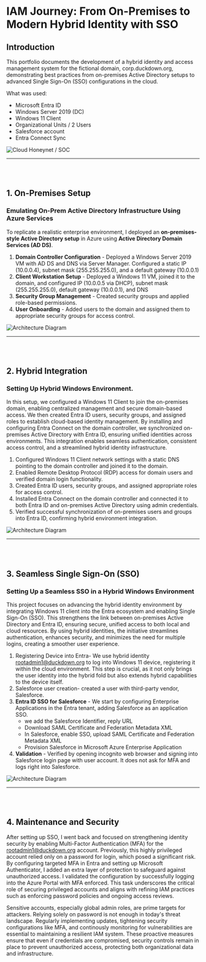 # IAM Journey: From On-Premises to Modern Hybrid Identity with SSO
## Introduction

This portfolio documents the development of a hybrid identity and access management system for the fictional domain, corp.duckdown.org, demonstrating best practices from on-premises Active Directory setups to advanced Single Sign-On (SSO) configurations in the cloud.

What was used:
- Microsoft Entra ID
- Windows Server 2019 (DC)
- Windows 11 Client
- Organizational Units / 2 Users
- Salesforce account
- Entra Connect Sync
  
![Cloud Honeynet / SOC](https://i.imgur.com/1fD8G4I.png)


---

<br><br>



## 1. On-Premises Setup
### **Emulating On-Prem Active Directory Infrastructure Using Azure Services**

To replicate a realistic enterprise environment, I deployed an **on-premises-style Active Directory setup** in Azure using **Active Directory Domain Services (AD DS)**.

1. **Domain Controller Configuration** - Deployed a Windows Server 2019 VM with AD DS and DNS via Server Manager.  Configured a static IP (10.0.0.4), subnet mask (255.255.255.0), and a default gateway (10.0.0.1)
2. **Client Workstation Setup** - Deployed a Windows 11 VM, joined it to the domain, and configured IP (10.0.0.5 via DHCP), subnet mask (255.255.255.0), default gateway (10.0.0.1), and DNS
3. **Security Group Management** - Created security groups and applied role-based permissions.
4. **User Onboarding** - Added users to the domain and assigned them to appropriate security groups for access control.


![Architecture Diagram](https://i.imgur.com/1pF3nGN.png)

---


<br><br>

## 2. Hybrid Integration
### **Setting Up Hybrid Windows Environment.**

In this setup, we configured a Windows 11 Client to join the on-premises domain, enabling centralized management and secure domain-based access. We then created Entra ID users, security groups, and assigned roles to establish cloud-based identity management. By installing and configuring Entra Connect on the domain controller, we synchronized on-premises Active Directory with Entra ID, ensuring unified identities across environments. This integration enables seamless authentication, consistent access control, and a streamlined hybrid identity infrastructure.

1. Configured Windows 11 Client network settings with a static DNS pointing to the domain controller and joined it to the domain.
2. Enabled Remote Desktop Protocol (RDP) access for domain users and verified domain login functionality.
3. Created Entra ID users, security groups, and assigned appropriate roles for access control.
4. Installed Entra Connect on the domain controller and connected it to both Entra ID and on-premises Active Directory using admin credentials.
5. Verified successful synchronization of on-premises users and groups into Entra ID, confirming hybrid environment integration.

![Architecture Diagram](https://i.imgur.com/AHfGsXu.png)

---

<br><br>

## 3. Seamless Single Sign-On (SSO)
### **Setting Up a Seamless SSO in a Hybrid Windows Environment**

This project focuses on advancing the hybrid identity environment by integrating Windows 11 client into the Entra ecosystem and enabling Single Sign-On (SSO).  This strengthens the link between on-premises Active Directory and Entra ID, ensuring secure, unified access to both local and cloud resources.  By using hybrid identities, the initiative streamlines authentication, enhances security, and minimizes the need for multiple logins, creating a smoother user experience.

1. Registering Device into Entra- We use hybrid identity [rootadmin1@duckdown.org](mailto:rootadmin1@duckdown.org) to log into Windows 11 device, registering it within the cloud environment.  This step is crucial, as it not only brings the user identity into the hybrid fold but also extends hybrid capabilities to the device itself.
2. Salesforce user creation- created a user with third-party vendor, Salesforce.
3. **Entra ID SSO for Salesforce** - We start by configuring Enterprise Applications in the Entra tenant, adding Salesforce as an application SSO. 
    - we add the Salesforce Identifier, reply URL
    - Download SAML Certificate and Federation Metadata XML
    - In Salesforce, enable SSO, upload SAML Certificate and Federation Metadata XML
    - Provision Salesforce in Microsoft Azure Enterprise Application
4. **Validation** - Verified by opening incognito web browser and signing into Salesforce login page with user account.  It does not ask for MFA and logs right into Salesforce.

![Architecture Diagram](https://i.imgur.com/1fD8G4I.png)

---

<br><br>


## 4. Maintenance and Security

After setting up SSO, I went back and focused on strengthening identity security by enabling Multi-Factor Authentication (MFA) for the rootadmin1@duckdown.org account.  Previously, this highly privileged account relied only on a password for login, which posed a significant risk.  By configuring targeted MFA in Entra and setting up Microsoft Authenticator, I added an extra layer of protection to safeguard against unauthorized access.  I validated the configuration by successfully logging into the Azure Portal with MFA enforced.  This task underscores the critical role of securing privileged accounts and aligns with refining IAM practices such as enforcing password policies and ongoing access reviews.

Sensitive accounts, especially global admin roles, are prime targets for attackers.  Relying solely on password is not enough in today's threat landscape.  Regularly implementing updates, tightening security configurations like MFA, and continously monitoring for vulnerabilities are essential to maintaining a resilient IAM system.  These proactive measures ensure that even if credentials are compromised, security controls remain in place to prevent unauthorized access, protecting both organizational data and infrastructure.


